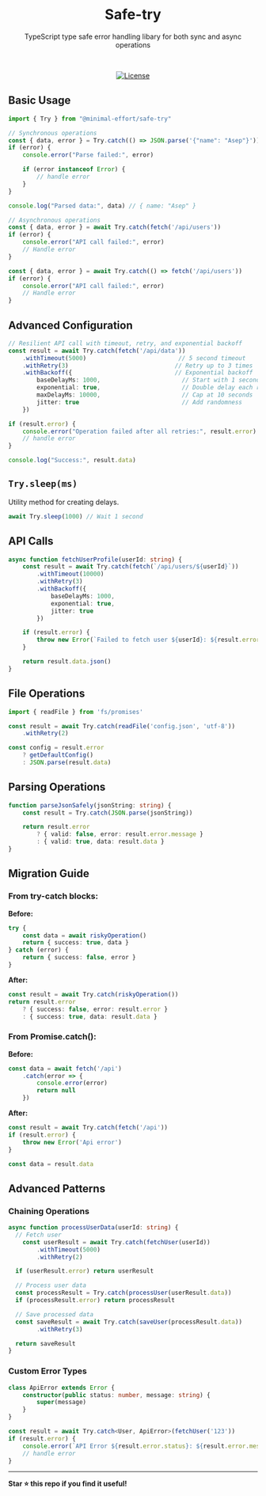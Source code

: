 <p align="center">
  <h1 align="center">Safe-try</h1>
  <p align="center">
    TypeScript type safe error handling libary for both sync and async operations
  </p>
</p>
<br/>

<p align="center">
<a href="https://opensource.org/licenses/MIT" rel="nofollow"><img src="https://img.shields.io/github/license/irfantrue/safe-try" alt="License"></a>
</p>

## Basic Usage

```typescript
import { Try } from "@minimal-effort/safe-try"

// Synchronous operations
const { data, error } = Try.catch(() => JSON.parse('{"name": "Asep"}'))
if (error) {
    console.error("Parse failed:", error)

    if (error instanceof Error) {
        // handle error
    }
}

console.log("Parsed data:", data) // { name: "Asep" }

// Asynchronous operations
const { data, error } = await Try.catch(fetch('/api/users'))
if (error) {
    console.error("API call failed:", error)
    // Handle error
}

const { data, error } = await Try.catch(() => fetch('/api/users'))
if (error) {
    console.error("API call failed:", error)
    // Handle error
}
```

## Advanced Configuration

```typescript
// Resilient API call with timeout, retry, and exponential backoff
const result = await Try.catch(fetch('/api/data'))
    .withTimeout(5000)                          // 5 second timeout
    .withRetry(3)                              // Retry up to 3 times
    .withBackoff({                             // Exponential backoff
        baseDelayMs: 1000,                       // Start with 1 second
        exponential: true,                       // Double delay each retry
        maxDelayMs: 10000,                       // Cap at 10 seconds
        jitter: true                             // Add randomness
    })

if (result.error) {
    console.error("Operation failed after all retries:", result.error)
    // handle error
}

console.log("Success:", result.data)
```

## `Try.sleep(ms)`

Utility method for creating delays.

```typescript
await Try.sleep(1000) // Wait 1 second
```

## API Calls

```typescript
async function fetchUserProfile(userId: string) {
    const result = await Try.catch(fetch(`/api/users/${userId}`))
        .withTimeout(10000)
        .withRetry(3)
        .withBackoff({
            baseDelayMs: 1000,
            exponential: true,
            jitter: true
        })

    if (result.error) {
        throw new Error(`Failed to fetch user ${userId}: ${result.error.message}`)
    }

    return result.data.json()
}
```

## File Operations

```typescript
import { readFile } from 'fs/promises'

const result = await Try.catch(readFile('config.json', 'utf-8'))
    .withRetry(2)

const config = result.error
    ? getDefaultConfig()
    : JSON.parse(result.data)
```

## Parsing Operations

```typescript
function parseJsonSafely(jsonString: string) {
    const result = Try.catch(JSON.parse(jsonString))

    return result.error
        ? { valid: false, error: result.error.message }
        : { valid: true, data: result.data }
}
```

## Migration Guide

### From try-catch blocks:

**Before:**
```typescript
try {
    const data = await riskyOperation()
    return { success: true, data }
} catch (error) {
    return { success: false, error }
}
```

**After:**
```typescript
const result = await Try.catch(riskyOperation())
return result.error
    ? { success: false, error: result.error }
    : { success: true, data: result.data }
```

### From Promise.catch():

**Before:**
```typescript
const data = await fetch('/api')
    .catch(error => {
        console.error(error)
        return null
    })
```

**After:**
```typescript
const result = await Try.catch(fetch('/api'))
if (result.error) {
    throw new Error('Api error')
}

const data = result.data
```

## Advanced Patterns

### Chaining Operations

```typescript
async function processUserData(userId: string) {
  // Fetch user
    const userResult = await Try.catch(fetchUser(userId))
        .withTimeout(5000)
        .withRetry(2)

  if (userResult.error) return userResult

  // Process user data
  const processResult = Try.catch(processUser(userResult.data))
  if (processResult.error) return processResult

  // Save processed data
  const saveResult = await Try.catch(saveUser(processResult.data))
        .withRetry(3)

  return saveResult
}
```

### Custom Error Types

```typescript
class ApiError extends Error {
    constructor(public status: number, message: string) {
        super(message)
    }
}

const result = await Try.catch<User, ApiError>(fetchUser('123'))
if (result.error) {
    console.error(`API Error ${result.error.status}: ${result.error.message}`)
    // handle error
}
```

---

**Star ⭐ this repo if you find it useful!**
